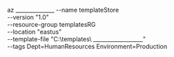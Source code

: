 az ______________ --name templateStore \
--version "1.0" \
--resource-group templatesRG \
--location "eastus" \
--template-file "C:\templates\ __________________" \
--tags Dept=HumanResources Environment=Production